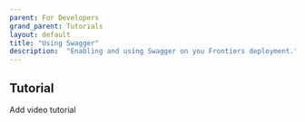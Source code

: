 ```yaml
---
parent: For Developers
grand_parent: Tutorials
layout: default
title: "Using Swagger"
description:  "Enabling and using Swagger on you Frontiers deployment."
---
```


## Tutorial
Add video tutorial

